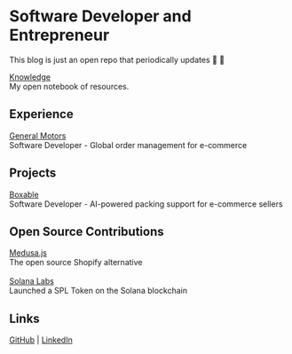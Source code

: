 # Software Developer and Entrepreneur

This blog is just an open repo that periodically updates :tada: :100:

[Knowledge](/knowledge/) <br />My open notebook of resources.

## Experience

<a href="https://gm.com">General Motors</a><br />Software Developer - Global order management for e-commerce

## Projects

<a href="https://boxable.io">Boxable</a><br />Software Developer - AI-powered packing support for e-commerce sellers</br>

## Open Source Contributions

<a href="https://medusajs.com">Medusa.js</a><br />The open source Shopify alternative<br /><br />
<a href="https://solana.com">Solana Labs</a><br />Launched a SPL Token on the Solana blockchain

## Links

<a href="https://github.com/nicoestrada">GitHub</a> <a>|</a>
<a href="https://linkedin.com/in/nico-estrada">LinkedIn</a>


